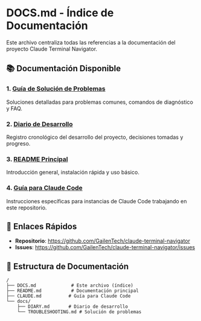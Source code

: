 # DOCS.md - Índice de Documentación

Este archivo centraliza todas las referencias a la documentación del proyecto Claude Terminal Navigator.

## 📚 Documentación Disponible

### 1. [Guía de Solución de Problemas](docs/TROUBLESHOOTING.md)
Soluciones detalladas para problemas comunes, comandos de diagnóstico y FAQ.

### 2. [Diario de Desarrollo](docs/DIARY.md)
Registro cronológico del desarrollo del proyecto, decisiones tomadas y progreso.

### 3. [README Principal](README.md)
Introducción general, instalación rápida y uso básico.

### 4. [Guía para Claude Code](CLAUDE.md)
Instrucciones específicas para instancias de Claude Code trabajando en este repositorio.

## 🔗 Enlaces Rápidos

- **Repositorio**: https://github.com/GailenTech/claude-terminal-navigator
- **Issues**: https://github.com/GailenTech/claude-terminal-navigator/issues

## 📁 Estructura de Documentación

```
/
├── DOCS.md             # Este archivo (índice)
├── README.md           # Documentación principal
├── CLAUDE.md          # Guía para Claude Code
└── docs/
    ├── DIARY.md       # Diario de desarrollo
    └── TROUBLESHOOTING.md # Solución de problemas
```